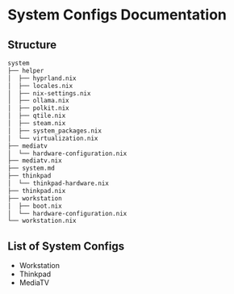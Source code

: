 # System Configs Documentation

## Structure

```bash
system
├── helper
│  ├── hyprland.nix
│  ├── locales.nix
│  ├── nix-settings.nix
│  ├── ollama.nix
│  ├── polkit.nix
│  ├── qtile.nix
│  ├── steam.nix
│  ├── system_packages.nix
│  └── virtualization.nix
├── mediatv
│  └── hardware-configuration.nix
├── mediatv.nix
├── system.md
├── thinkpad
│  └── thinkpad-hardware.nix
├── thinkpad.nix
├── workstation
│  ├── boot.nix
│  └── hardware-configuration.nix
└── workstation.nix
```

## List of System Configs
- Workstation
- Thinkpad
- MediaTV
